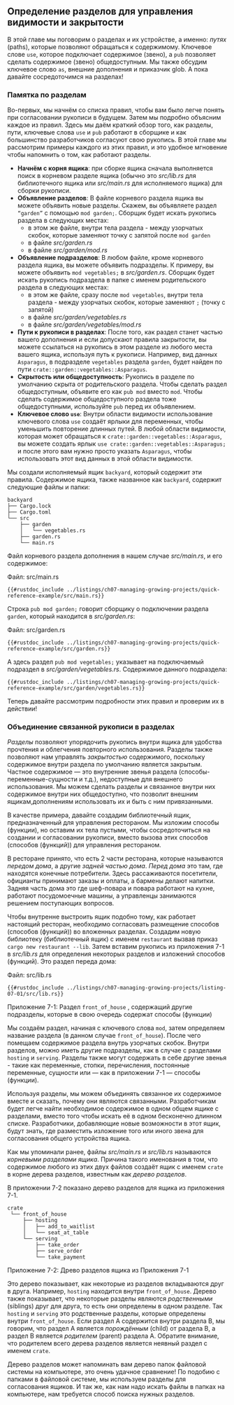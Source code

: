 ## Определение разделов для управления видимости и закрытости

В этой главе мы поговорим о разделах и их устройстве, а именно: *путях* (paths), которые позволяют обращаться к содержимому. Ключевое слове `use`, которое подключает содержимое (звено), а `pub` позволяет сделать содержимое (звено) общедоступным. Мы также обсудим ключевое слово `as`, внешние дополнения и приказчик glob. А пока давайте сосредоточимся на разделах!



### Памятка по разделам
Во-первых, мы начнём со списка правил, чтобы вам было легче понять при согласовании рукописи в будущем. Затем мы подробно объясним каждое из правил.
Здесь мы даём краткий обзор того, как разделы, пути, ключевые слова `use` и  `pub` работают в сборщике и как большинство разработчиков согласуют свою рукопись. В этой главе мы рассмотрим примеры каждого из этих правил, и это удобное мгновение чтобы напомнить о том, как работают разделы.

- **Начнём с корня ящика**: при сборке ящика сначала выполняется поиск в корневом разделе ящика (обычно это *src/lib.rs* для библиотечного ящика или *src/main.rs* для исполняемого ящика) для сборки рукописи.
- **Объявление разделов**: В файле корневого раздела ящика вы можете объявить новые разделы. Скажем, вы объявляете раздел `“garden”` с помощью `mod garden;`. Сборщик будет искать рукопись раздела в следующих местах:
    - в этом же файле, внутри тела раздела - между узорчатых скобок, которые заменяют точку с запятой после `mod garden`
    - в файле *src/garden.rs*
    - в файле *src/garden/mod.rs*
- **Объявление подразделов**: В любом файле, кроме корневого раздела ящика, вы можете объявить подразделы. К примеру, вы можете объявить  `mod vegetables;` в *src/garden.rs*. Сборщик будет искать рукопись подраздела в папке с именем родительского раздела в следующих местах:
    - в этом же файле, сразу после `mod vegetables`, внутри тела раздела - между узорчатых скобок, которые заменяют `;` (точку с запятой)
    - в файле *src/garden/vegetables.rs*
    - в файле *src/garden/vegetables/mod.rs*
- **Пути к рукописи в разделах**: После того, как раздел станет частью вашего дополнения и если допускают правила закрытости, вы можете ссылаться на рукопись в этом разделе из любого места вашего ящика, используя путь к рукописи. Например, вид данных `Asparagus`, в подразделе `vegetables` раздела `garden`, будет найден по пути `crate::garden::vegetables::Asparagus`.
- **Скрытость или общедоступность**: Рукопись в разделе по умолчанию скрыта от родительского раздела. Чтобы сделать раздел общедоступным, объявите его как `pub mod` вместо `mod`. Чтобы сделать содержимое общедоступного раздела тоже общедоступными, используйте `pub` перед их объявлением.
- **Ключевое слово `use`**: Внутри области видимости использование ключевого слова `use` создаёт ярлыки для переменных, чтобы уменьшить повторение длинных путей. В любой области видимости, которая может обращаться к `crate::garden::vegetables::Asparagus`, вы можете создать ярлык `use crate::garden::vegetables::Asparagus;` и после этого вам нужно просто указать `Asparagus`, чтобы использовать этот вид данных в этой области видимости.

Мы создали исполняемый ящик `backyard`, который содержит эти правила. Содержимое ящика, также названное как `backyard`, содержит следующие файлы и папки:

```text
backyard
├── Cargo.lock
├── Cargo.toml
└── src
    ├── garden
    │   └── vegetables.rs
    ├── garden.rs
    └── main.rs
```

Файл корневого раздела дополнения в нашем случае  *src/main.rs*, и его содержимое:

<span class="filename">Файл: src/main.rs</span>

```rust,noplayground,ignore
{{#rustdoc_include ../listings/ch07-managing-growing-projects/quick-reference-example/src/main.rs}}
```

Строка `pub mod garden;` говорит сборщику о подключении раздела `garden`, который находится в *src/garden.rs*:

<span class="filename">Файл: src/garden.rs</span>

```rust,noplayground,ignore
{{#rustdoc_include ../listings/ch07-managing-growing-projects/quick-reference-example/src/garden.rs}}
```

А здесь раздел `pub mod vegetables;` указывает на подключаемый подраздел в *src/garden/vegetables.rs*. Содержимое данного подраздела:

```rust,noplayground,ignore
{{#rustdoc_include ../listings/ch07-managing-growing-projects/quick-reference-example/src/garden/vegetables.rs}}
```

Теперь давайте рассмотрим подробности этих правил и проверим их в действии!

### Объединение связанной рукописи в разделах

*Разделы* позволяют упорядочить рукопись внутри ящика для удобства прочтения и облегчения повторного использования. Разделы также позволяют нам управлять *закрытостью* содержимого, поскольку содержимое внутри раздела по умолчанию является закрытым. Частное содержимое — это внутренние звенья раздела (способы-переменные-сущности и т.д.), недоступные для внешнего использования. Мы можем сделать разделы и связанное внутри них содержимое внутри них общедоступно, что позволит внешним ящикам,дополнениям использовать их и быть с ним привязанными.

В качестве примера, давайте создадим библиотечный ящик, предназначенный для управления рестораном. Мы изложим способы (функции), но оставим их тела пустыми, чтобы сосредоточиться на создании и согласовании рукописи, вместо вызова этих способов (способов (функций)) для управления рестораном.

В ресторане принято, что есть 2 части ресторана, которые называются *передом дома*, а другие *задней частью дома*. *Перед дома* это там, где находятся конечные потребители. Здесь рассаживаются посетители, официанты принимают заказы и оплаты, а бармены делают напитки. Задняя часть дома это где шеф-повара и повара работают на кухне,  работают посудомоечные машины, а управленцы занимаются решением поступающих вопросов.

Чтобы внутренне выстроить ящик подобно тому, как работает настоящий ресторан, необходимо согласовать размещение способов (способов (функций)) во вложенных разделах. Создадим новую библиотеку (библиотечный ящик) с именем `restaurant` вызвав приказ `cargo new restaurant --lib`. Затем вставим рукопись из приложения 7-1 в *src/lib.rs* для определения некоторых разделов и изложений способов (функций). Это раздел переда дома:

<span class="filename">Файл: src/lib.rs</span>

```rust,noplayground
{{#rustdoc_include ../listings/ch07-managing-growing-projects/listing-07-01/src/lib.rs}}
```

<span class="caption">Приложение 7-1: Раздел <code>front_of_house</code> , содержащий другие подразделы, которые в свою очередь содержат способы (функции)</span>

Мы создаём раздел, начиная с ключевого слова `mod`, затем определяем название раздела (в данном случае `front_of_house`). После чего помещаем содержимое раздела внутрь узорчатых скобок. Внутри разделов, можно иметь другие подразделы, как в случае с разделами `hosting` и `serving`. Разделы также могут содержать в себе другие звенья - такие как переменные, стопки, перечисления, постоянные переменные, сущности или — как в приложении 7-1 — способы (функции).

Используя разделы, мы можем объединять связанное их содержимое вместе и сказать, почему они являются связанными. Разработчикам будет легче найти необходимое содержимое в одном общем ящике с разделами, вместо того чтобы искать её в одном бесконечно длинном списке. Разработчики, добавляющие новые возможности в этот ящик, будут знать, где разместить изложение того или иного звена для согласования общего устройства ящика.

Как мы упоминали ранее, файлы *src/main.rs* и *src/lib.rs* называются *корневыми разделами ящика*. Причина такого именования в том, что содержимое любого из этих двух файлов создаёт ящик с именем `crate` в корне дерева разделов, известным как *дерево разделов*.

В приложении 7-2 показано дерево разделов для ящика из приложения 7-1.

```text
crate
 └── front_of_house
     ├── hosting
     │   ├── add_to_waitlist
     │   └── seat_at_table
     └── serving
         ├── take_order
         ├── serve_order
         └── take_payment
```

<span class="caption">Приложение 7-2: Древо разделов ящика из Приложения 7-1</span>

Это дерево показывает, как некоторые из разделов вкладываются друг в друга. Например, `hosting` находится внутри `front_of_house`. Дерево также показывает, что некоторые разделы являются  *родственными* (siblings) друг для друга, то есть они определены в одном разделе. Так `hosting` и `serving` это родственные разделы, которые определены внутри `front_of_house`. Если раздел A содержится внутри раздела B, мы говорим, что раздел A является *порождённым* (child) от раздела B, а раздел B является *родителем* (parent) раздела A. Обратите внимание, что родителем всего дерева разделов является неявный раздел с именем `crate`.

Дерево разделов может напоминать вам дерево папок файловой системы на компьютере, это очень удачное сравнение! По подобию с папками в файловой системе, мы используем разделы для согласования ящиков. И так же, как нам надо искать файлы в папках на компьютере, нам требуется способ поиска нужных разделов.
